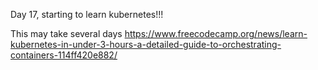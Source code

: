 Day 17, starting to learn kubernetes!!!

This may take several days
https://www.freecodecamp.org/news/learn-kubernetes-in-under-3-hours-a-detailed-guide-to-orchestrating-containers-114ff420e882/


